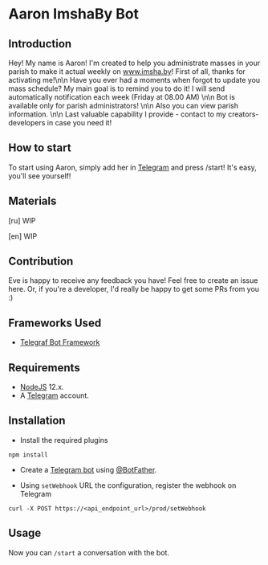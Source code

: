 # Aaron ImshaBy Bot

## Introduction

Hey! My name is Aaron! I'm created to help you administrate masses in your parish to make it actual weekly on www.imsha.by! First of all, thanks for activating me!\n\n Have you ever had a moments when forgot to update you mass schedule? My main goal is to remind you to do it! I will send automatically notification each week (Friday at 08.00 AM) \n\n Bot is available only for parish administrators! \n\n Also you can view parish information. \n\n Last valuable capability I provide - contact to my creators-developers in case you need it!


## How to start

To start using Aaron, simply add her in [Telegram](http://t.me/imshaby_bot) and press /start! It's easy, you'll see yourself!


## Materials

[ru] WIP

[en] WIP

## Contribution

Eve is happy to receive any feedback you have! Feel free to create an issue here. Or, if you're a developer, I'd really be happy to get some PRs from you :)

## Frameworks Used
+ [Telegraf Bot Framework](https://telegraf.js.org/)

## Requirements
+ [NodeJS](https://nodejs.org/) 12.x.
+ A [Telegram](https://telegram.org/) account.

## Installation

+ Install the required plugins
```
npm install
```

+ Create a [Telegram bot](https://core.telegram.org/bots#3-how-do-i-create-a-bot) using [@BotFather](https://telegram.me/BotFather).


+ Using `setWebhook` URL the configuration, register the webhook on Telegram
```
curl -X POST https://<api_endpoint_url>/prod/setWebhook
```

## Usage
Now you can `/start` a conversation with the bot.